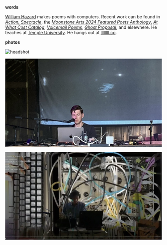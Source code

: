 **words**

[William Hazard](../) makes poems with computers. Recent work can be found in [_Action, Spectacle_](https://www.action-spectacle.com/), the [_Moonstone Arts 2024 Featured Poets Anthology_](https://moonstone-arts-center.square.site/), [_At What Cost Catalog_](https://catalogs.atwhatcost.me/), [_Voicemail Poems_](https://voicemailpoems.org/), [_Ghost Proposal_](https://ghostproposal.com/), and elsewhere. He teaches at [Temple University](https://liberalarts.temple.edu/academics/departments-and-programs/intellectual-heritage). He hangs out at [llllllll.co](https://llllllll.co).

**photos**

![headshot](pics/headshot.png)

![events](pics/events.jpeg)

![header](pics/header.jpeg)
